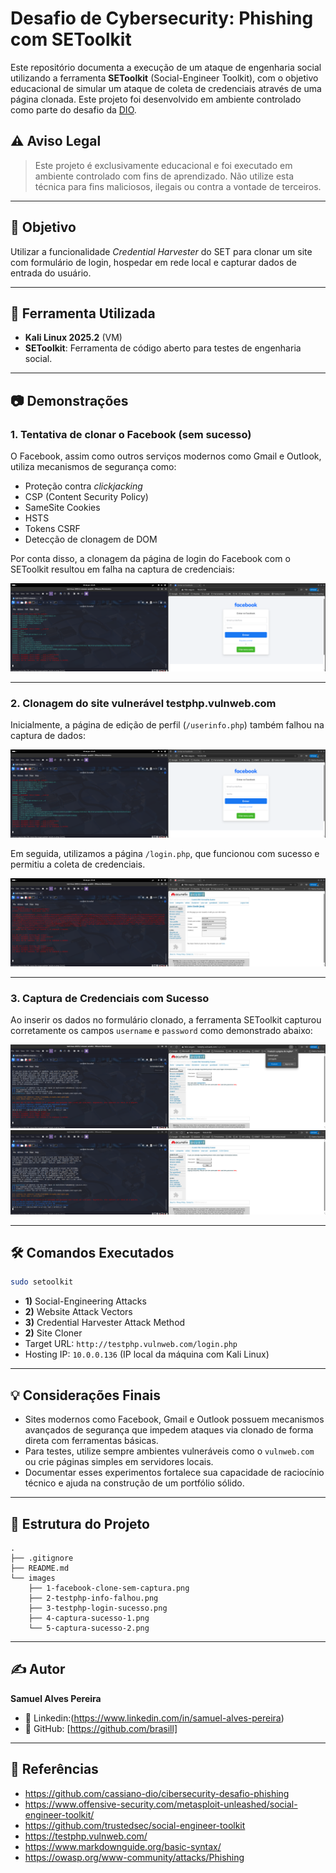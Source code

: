 # Desafio de Cybersecurity: Phishing com SEToolkit

Este repositório documenta a execução de um ataque de engenharia social utilizando a ferramenta **SEToolkit** (Social-Engineer Toolkit), com o objetivo educacional de simular um ataque de coleta de credenciais através de uma página clonada. Este projeto foi desenvolvido em ambiente controlado como parte do desafio da [DIO](https://www.dio.me).

## ⚠️ Aviso Legal

> Este projeto é exclusivamente educacional e foi executado em ambiente controlado com fins de aprendizado. Não utilize esta técnica para fins maliciosos, ilegais ou contra a vontade de terceiros.

---

## 🧠 Objetivo

Utilizar a funcionalidade *Credential Harvester* do SET para clonar um site com formulário de login, hospedar em rede local e capturar dados de entrada do usuário.

---

## 🎯 Ferramenta Utilizada

- **Kali Linux 2025.2** (VM)
- **SEToolkit**: Ferramenta de código aberto para testes de engenharia social.

---

## 📷 Demonstrações

### 1. Tentativa de clonar o Facebook (sem sucesso)
O Facebook, assim como outros serviços modernos como Gmail e Outlook, utiliza mecanismos de segurança como:

- Proteção contra *clickjacking*
- CSP (Content Security Policy)
- SameSite Cookies
- HSTS
- Tokens CSRF
- Detecção de clonagem de DOM

Por conta disso, a clonagem da página de login do Facebook com o SEToolkit resultou em falha na captura de credenciais:

![Facebook clone sem captura](images/1-facebook-clone-sem-captura.png)

---

### 2. Clonagem do site vulnerável testphp.vulnweb.com

Inicialmente, a página de edição de perfil (`/userinfo.php`) também falhou na captura de dados:

![Falha ao capturar na página userinfo.php](images/2-testphp-info-falhou.png)

Em seguida, utilizamos a página `/login.php`, que funcionou com sucesso e permitiu a coleta de credenciais.

![Página clonada funcionando](images/3-testphp-login-sucesso.png)

---

### 3. Captura de Credenciais com Sucesso

Ao inserir os dados no formulário clonado, a ferramenta SEToolkit capturou corretamente os campos `username` e `password` como demonstrado abaixo:

![Captura 1](images/4-captura-sucesso-1.png)
![Captura 2](images/5-captura-sucesso-2.png)

---

## 🛠️ Comandos Executados

```bash
sudo setoolkit
```

- **1)** Social-Engineering Attacks
- **2)** Website Attack Vectors
- **3)** Credential Harvester Attack Method
- **2)** Site Cloner
- Target URL: `http://testphp.vulnweb.com/login.php`
- Hosting IP: `10.0.0.136` (IP local da máquina com Kali Linux)

---

## 💡 Considerações Finais

- Sites modernos como Facebook, Gmail e Outlook possuem mecanismos avançados de segurança que impedem ataques via clonado de forma direta com ferramentas básicas.
- Para testes, utilize sempre ambientes vulneráveis como o `vulnweb.com` ou crie páginas simples em servidores locais.
- Documentar esses experimentos fortalece sua capacidade de raciocínio técnico e ajuda na construção de um portfólio sólido.

---

## 📁 Estrutura do Projeto

```
.
├── .gitignore
├── README.md
└── images
    ├── 1-facebook-clone-sem-captura.png
    ├── 2-testphp-info-falhou.png
    ├── 3-testphp-login-sucesso.png
    ├── 4-captura-sucesso-1.png
    └── 5-captura-sucesso-2.png
```

---

## ✍️ Autor

**Samuel Alves Pereira**  
- 💼 Linkedin:(https://www.linkedin.com/in/samuel-alves-pereira)  
- 🔗 GitHub: [https://github.com/brasill]

---

## 📎 Referências

- https://github.com/cassiano-dio/cibersecurity-desafio-phishing
- https://www.offensive-security.com/metasploit-unleashed/social-engineer-toolkit/
- https://github.com/trustedsec/social-engineer-toolkit
- https://testphp.vulnweb.com/
- https://www.markdownguide.org/basic-syntax/
- https://owasp.org/www-community/attacks/Phishing
